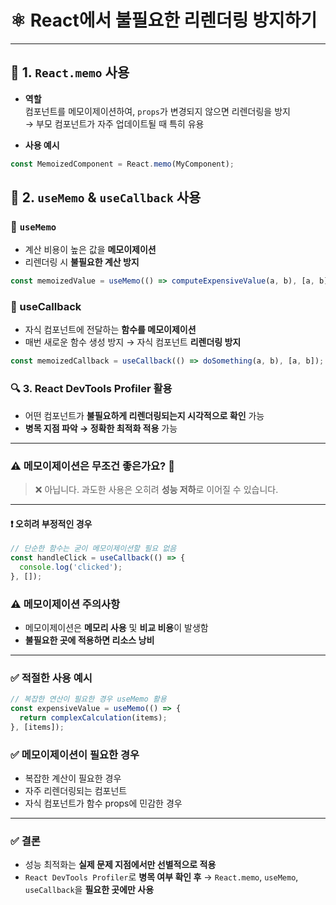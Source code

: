 # ⚛️ React에서 불필요한 리렌더링 방지하기

---

## 🧠 1. `React.memo` 사용

- **역할**  
  컴포넌트를 메모이제이션하여, `props`가 변경되지 않으면 리렌더링을 방지  
  → 부모 컴포넌트가 자주 업데이트될 때 특히 유용

- **사용 예시**

```js
const MemoizedComponent = React.memo(MyComponent);
```

## 🧩 2. `useMemo` & `useCallback` 사용

### 🔹 `useMemo`

- 계산 비용이 높은 값을 **메모이제이션**
- 리렌더링 시 **불필요한 계산 방지**

```js
const memoizedValue = useMemo(() => computeExpensiveValue(a, b), [a, b]);
```

### 🔹 useCallback

- 자식 컴포넌트에 전달하는 **함수를 메모이제이션**
- 매번 새로운 함수 생성 방지 → 자식 컴포넌트 **리렌더링 방지**

```js
const memoizedCallback = useCallback(() => doSomething(a, b), [a, b]);
```


### 🔍 3. React DevTools Profiler 활용

- 어떤 컴포넌트가 **불필요하게 리렌더링되는지 시각적으로 확인** 가능  
- **병목 지점 파악 → 정확한 최적화 적용** 가능

---

### ⚠️ 메모이제이션은 무조건 좋은가요? 🤔

> ❌ 아닙니다. 과도한 사용은 오히려 **성능 저하**로 이어질 수 있습니다.

---

#### ❗ 오히려 부정적인 경우

```js
// 단순한 함수는 굳이 메모이제이션할 필요 없음
const handleClick = useCallback(() => {
  console.log('clicked');
}, []);
```


### ⚠️ 메모이제이션 주의사항

- 메모이제이션은 **메모리 사용** 및 **비교 비용**이 발생함  
- **불필요한 곳에 적용하면 리소스 낭비**

---

### ✅ 적절한 사용 예시

```js
// 복잡한 연산이 필요한 경우 useMemo 활용
const expensiveValue = useMemo(() => {
  return complexCalculation(items);
}, [items]);
```

### ✅ 메모이제이션이 필요한 경우

- 복잡한 계산이 필요한 경우  
- 자주 리렌더링되는 컴포넌트  
- 자식 컴포넌트가 함수 props에 민감한 경우

---

### ✅ 결론

- 성능 최적화는 **실제 문제 지점에서만 선별적으로 적용**
- `React DevTools Profiler`로 **병목 여부 확인 후**
  → `React.memo`, `useMemo`, `useCallback`을 **필요한 곳에만 사용**
